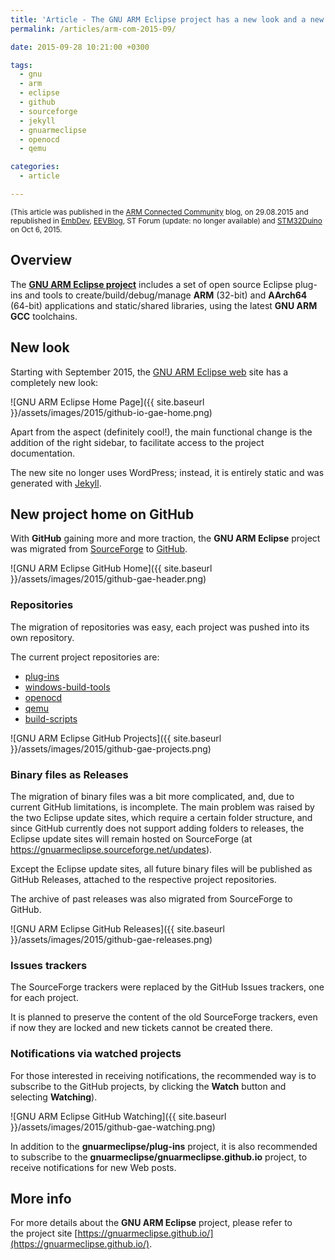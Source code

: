 ```yaml
---
title: 'Article - The GNU ARM Eclipse project has a new look and a new home at GitHub'
permalink: /articles/arm-com-2015-09/

date: 2015-09-28 10:21:00 +0300

tags:
  - gnu
  - arm
  - eclipse
  - github
  - sourceforge
  - jekyll
  - gnuarmeclipse
  - openocd
  - qemu

categories:
  - article

---
```


<small>(This article was published in the [ARM Connected Community](https://community.arm.com/groups/tools/blog/2015/09/29/the-gnu-arm-eclipse-project-has-a-new-look-and-a-new-home) blog, on 29.08.2015 and republished in [EmbDev](https://embdev.net/topic/378409),
[EEVBlog](https://www.eevblog.com/forum/microcontrollers/the-gnu-arm-eclipse-project-has-a-new-look-and-a-new-home-at-github/msg771376/#msg771376),
ST Forum (update: no longer available)
and [STM32Duino](https://www.stm32duino.com)
on Oct 6, 2015.</small>

## Overview

The **[GNU ARM Eclipse project](https://github.com/gnuarmeclipse)** includes a set of open source Eclipse plug-ins and tools to create/build/debug/manage **ARM** (32-bit) and **AArch64** (64-bit) applications and static/shared libraries, using the latest **GNU ARM GCC** toolchains. 

## New look

Starting with September 2015, the [GNU ARM Eclipse web](https://gnuarmeclipse.github.io) site has a completely new look:

![GNU ARM Eclipse Home Page]({{ site.baseurl }}/assets/images/2015/github-io-gae-home.png)

Apart from the aspect (definitely cool!), the main functional change is the addition of the right sidebar, to facilitate access to the project documentation.

The new site no longer uses WordPress; instead, it is entirely static and was generated with [Jekyll](https://jekyllrb.com).

## New project home on GitHub

With **GitHub** gaining more and more traction, the **GNU ARM Eclipse** project was migrated from [SourceForge](https://sourceforge.net/projects/gnuarmeclipse/) to [GitHub](https://github.com/gnuarmeclipse).

![GNU ARM Eclipse GitHub Home]({{ site.baseurl }}/assets/images/2015/github-gae-header.png)

### Repositories

The migration of repositories was easy, each project was pushed into its own repository.

The current project repositories are:

- [plug-ins](https://github.com/gnu-mcu-eclipse/eclipse-plugins)
- [windows-build-tools](https://github.com/gnu-mcu-eclipse/windows-build-tools)
- [openocd](https://github.com/gnu-mcu-eclipse/openocd)
- [qemu](https://github.com/gnu-mcu-eclipse/qemu)
- [build-scripts](https://github.com/gnu-mcu-eclipse/build-scripts)

![GNU ARM Eclipse GitHub Projects]({{ site.baseurl }}/assets/images/2015/github-gae-projects.png)

### Binary files as Releases

The migration of binary files was a bit more complicated, and, due to current GitHub limitations, is incomplete. The main problem was raised by the two Eclipse update sites, which require a certain folder structure, and since GitHub currently does not support adding folders to releases, the Eclipse update sites will remain hosted on SourceForge (at https://gnuarmeclipse.sourceforge.net/updates).

Except the Eclipse update sites, all future binary files will be published as GitHub Releases, attached to the respective project repositories.

The archive of past releases was also migrated from SourceForge to GitHub.

![GNU ARM Eclipse GitHub Releases]({{ site.baseurl }}/assets/images/2015/github-gae-releases.png)

### Issues trackers

The SourceForge trackers were replaced by the GitHub Issues trackers, one for each project.

It is planned to preserve the content of the old SourceForge trackers, even if now they are locked and new tickets cannot be created there.

### Notifications via watched projects

For those interested in receiving notifications, the recommended way is to subscribe to the GitHub projects, by clicking the **Watch** button and selecting **Watching**).

![GNU ARM Eclipse GitHub Watching]({{ site.baseurl }}/assets/images/2015/github-gae-watching.png)

In addition to the **gnuarmeclipse/plug-ins** project, it is also recommended to subscribe to the **gnuarmeclipse/gnuarmeclipse.github.io** project, to receive notifications for new Web posts.

## More info

For more details about the **GNU ARM Eclipse** project, please refer to the project site [https://gnuarmeclipse.github.io/](https://gnuarmeclipse.github.io/).
